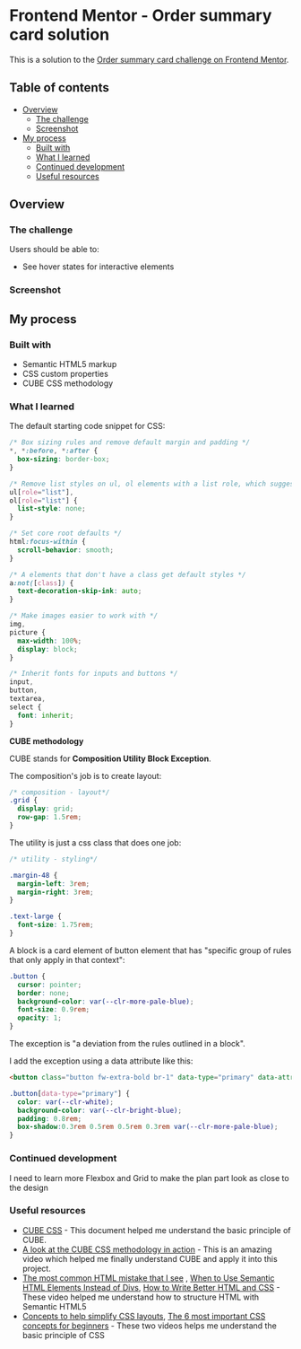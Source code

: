 # Frontend Mentor - Order summary card solution

This is a solution to the [Order summary card challenge on Frontend Mentor](https://www.frontendmentor.io/challenges/order-summary-component-QlPmajDUj). 

## Table of contents

- [Overview](#overview)
  - [The challenge](#the-challenge)
  - [Screenshot](#screenshot)
- [My process](#my-process)
  - [Built with](#built-with)
  - [What I learned](#what-i-learned)
  - [Continued development](#continued-development)
  - [Useful resources](#useful-resources)

## Overview

### The challenge

Users should be able to:

- See hover states for interactive elements

### Screenshot



## My process

### Built with

- Semantic HTML5 markup
- CSS custom properties
- CUBE CSS methodology

### What I learned

The default starting code snippet for CSS:

```css
/* Box sizing rules and remove default margin and padding */
*, *:before, *:after {
  box-sizing: border-box;
}

/* Remove list styles on ul, ol elements with a list role, which suggests default styling will be removed */
ul[role="list"],
ol[role="list"] {
  list-style: none;
}

/* Set core root defaults */
html:focus-within {
  scroll-behavior: smooth;
}

/* A elements that don't have a class get default styles */
a:not([class]) {
  text-decoration-skip-ink: auto;
}

/* Make images easier to work with */
img,
picture {
  max-width: 100%;
  display: block;
}

/* Inherit fonts for inputs and buttons */
input,
button,
textarea,
select {
  font: inherit;
}
```
**CUBE methodology**

CUBE stands for **Composition Utility Block Exception**.

The composition's job is to create layout:

```css
/* composition - layout*/
.grid {
  display: grid;
  row-gap: 1.5rem;
}
```

The utility is just a css class that does one job:

```css
/* utility - styling*/

.margin-48 {
  margin-left: 3rem;
  margin-right: 3rem;
}

.text-large {
  font-size: 1.75rem;
}
```

A block is a card element of button element that has "specific group of rules that only apply in that context":

```css
.button {
  cursor: pointer;
  border: none;
  background-color: var(--clr-more-pale-blue);
  font-size: 0.9rem;
  opacity: 1;
}
```

The exception is "a deviation from the rules outlined in a block".

I add the exception using a data attribute like this:

```html
<button class="button fw-extra-bold br-1" data-type="primary" data-attr="transition">
```

```css
.button[data-type="primary"] {
  color: var(--clr-white);
  background-color: var(--clr-bright-blue);
  padding: 0.8rem;
  box-shadow:0.3rem 0.5rem 0.5rem 0.3rem var(--clr-more-pale-blue);
}
```

### Continued development

I need to learn more Flexbox and Grid to make the plan part look as close to the design

### Useful resources

- [CUBE CSS](https://cube.fyi/#what-does-cube-css-stand-for) - This document helped me understand the basic principle of CUBE.
- [A look at the CUBE CSS methodology in action](https://www.youtube.com/watch?v=NanhQvnvbR8&t=2148s) - This is an amazing video which helped me finally understand CUBE and apply it into this project. 
- [The most common HTML mistake that I see](https://www.youtube.com/watch?v=NexL5_Vdoq8) , [When to Use Semantic HTML Elements Instead of Divs](https://www.youtube.com/watch?v=ZThq93Yuwd0), [How to Write Better HTML and CSS](https://www.youtube.com/watch?v=xE7VOZbHhFY) - These video helped me understand how to structure HTML with Semantic HTML5 
- [Concepts to help simplify CSS layouts](https://www.youtube.com/watch?v=nYyFf-97Qqg&t=12s), [The 6 most important CSS concepts for beginners](https://www.youtube.com/watch?v=JnTPd9G6hoY) - These two videos helps me understand the basic principle of CSS

